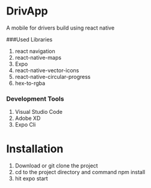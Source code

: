 # DrivApp
A mobile for drivers build using react native 

###Used Libraries 
1. react navigation
2. react-native-maps
3. Expo
4. react-native-vector-icons
5. react-native-circular-progress
5. hex-to-rgba


### Development Tools
1. Visual Studio Code 
2. Adobe XD
3. Expo Cli


# Installation
1. Download or git clone the project
2. cd to the project directory and command npm install
3. hit expo start 


